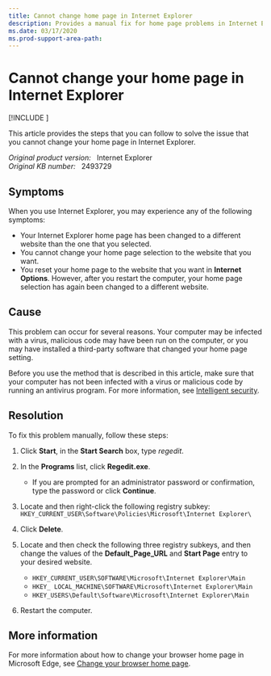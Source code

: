 ```yaml
---
title: Cannot change home page in Internet Explorer
description: Provides a manual fix for home page problems in Internet Explorer.
ms.date: 03/17/2020
ms.prod-support-area-path: 
---
```

# Cannot change your home page in Internet Explorer

[!INCLUDE [](../includes/browsers-important.md)]

This article provides the steps that you can follow to solve the issue that you cannot change your home page in Internet Explorer.

_Original product version:_ &nbsp; Internet Explorer  
_Original KB number:_ &nbsp; 2493729

## Symptoms

When you use Internet Explorer, you may experience any of the following symptoms:

- Your Internet Explorer home page has been changed to a different website than the one that you selected.
- You cannot change your home page selection to the website that you want.
- You reset your home page to the website that you want in **Internet Options**. However, after you restart the computer, your home page selection has again been changed to a different website.

## Cause

This problem can occur for several reasons. Your computer may be infected with a virus, malicious code may have been run on the computer, or you may have installed a third-party software that changed your home page setting.

Before you use the method that is described in this article, make sure that your computer has not been infected with a virus or malicious code by running an antivirus program. For more information, see [Intelligent security](https://www.microsoft.com/security?rtc=1).

## Resolution

To fix this problem manually, follow these steps:

1. Click **Start**, in the **Start Search** box, type *regedit*.

2. In the **Programs** list, click **Regedit.exe**.

   - If you are prompted for an administrator password or confirmation, type the password or click **Continue**.

3. Locate and then right-click the following registry subkey:  
    `HKEY_CURRENT_USER\Software\Policies\Microsoft\Internet Explorer\`

4. Click **Delete**.

5. Locate and then check the following three registry subkeys, and then change the values of the **Default_Page_URL** and **Start Page** entry to your desired website.

   - `HKEY_CURRENT_USER\SOFTWARE\Microsoft\Internet Explorer\Main`
   - `HKEY_ LOCAL_MACHINE\SOFTWARE\Microsoft\Internet Explorer\Main`
   - `HKEY_USERS\Default\Software\Microsoft\Internet Explorer\Main`

6. Restart the computer.

## More information

For more information about how to change your browser home page in Microsoft Edge, see [Change your browser home page](https://support.microsoft.com/help/4027577).

